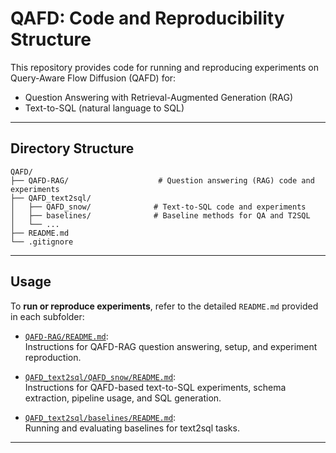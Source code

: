 # QAFD: Code and Reproducibility Structure

This repository provides code for running and reproducing experiments on Query-Aware Flow Diffusion (QAFD) for:
- Question Answering with Retrieval-Augmented Generation (RAG)
- Text-to-SQL (natural language to SQL)

---

## Directory Structure

```
QAFD/
├── QAFD-RAG/                    # Question answering (RAG) code and experiments
├── QAFD_text2sql/
│   ├── QAFD_snow/              # Text-to-SQL code and experiments
│   ├── baselines/              # Baseline methods for QA and T2SQL
│   └── ...
├── README.md
└── .gitignore
```

---

## Usage

To **run or reproduce experiments**, refer to the detailed `README.md` provided in each subfolder:

- [`QAFD-RAG/README.md`](./QAFD-RAG/README.md):  
  Instructions for QAFD-RAG question answering, setup, and experiment reproduction.

- [`QAFD_text2sql/QAFD_snow/README.md`](./QAFD_text2sql/QAFD_snow/README.md):  
  Instructions for QAFD-based text-to-SQL experiments, schema extraction, pipeline usage, and SQL generation.

- [`QAFD_text2sql/baselines/README.md`](./QAFD_text2sql/baselines/README.md):  
  Running and evaluating baselines for text2sql tasks.

---
